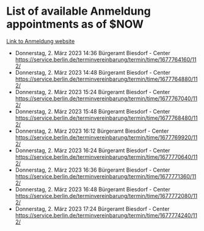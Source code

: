 # List of available Anmeldung appointments as of $NOW
[Link to Anmeldung website](https://service.berlin.de/terminvereinbarung/termin/tag.php?termin=1&anliegen[]=120686&dienstleisterlist=122210,122217,327316,122219,327312,122227,327314,122231,327346,122243,327348,122254,122252,329742,122260,329745,122262,329748,122271,327278,122273,327274,122277,327276,330436,122280,327294,122282,327290,122284,327292,122291,327270,122285,327266,122286,327264,122296,327268,150230,329760,122297,327286,122294,327284,122312,329763,122314,329775,122304,327330,122311,327334,122309,327332,317869,122281,327352,122279,329772,122283,122276,327324,122274,327326,122267,329766,122246,327318,122251,327320,122257,327322,122208,327298,122226,327300&herkunft=http%3A%2F%2Fservice.berlin.de%2Fdienstleistung%2F120686%2F)
- Donnerstag, 2. März 2023 14:36 Bürgeramt Biesdorf - Center https://service.berlin.de/terminvereinbarung/termin/time/1677764160/112/
- Donnerstag, 2. März 2023 14:48 Bürgeramt Biesdorf - Center https://service.berlin.de/terminvereinbarung/termin/time/1677764880/112/
- Donnerstag, 2. März 2023 15:24 Bürgeramt Biesdorf - Center https://service.berlin.de/terminvereinbarung/termin/time/1677767040/112/
- Donnerstag, 2. März 2023 15:48 Bürgeramt Biesdorf - Center https://service.berlin.de/terminvereinbarung/termin/time/1677768480/112/
- Donnerstag, 2. März 2023 16:12 Bürgeramt Biesdorf - Center https://service.berlin.de/terminvereinbarung/termin/time/1677769920/112/
- Donnerstag, 2. März 2023 16:24 Bürgeramt Biesdorf - Center https://service.berlin.de/terminvereinbarung/termin/time/1677770640/112/
- Donnerstag, 2. März 2023 16:36 Bürgeramt Biesdorf - Center https://service.berlin.de/terminvereinbarung/termin/time/1677771360/112/
- Donnerstag, 2. März 2023 16:48 Bürgeramt Biesdorf - Center https://service.berlin.de/terminvereinbarung/termin/time/1677772080/112/
- Donnerstag, 2. März 2023 17:24 Bürgeramt Biesdorf - Center https://service.berlin.de/terminvereinbarung/termin/time/1677774240/112/
